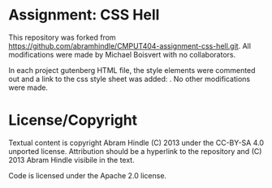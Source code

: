Assignment: CSS Hell
====================

This repository was forked from https://github.com/abramhindle/CMPUT404-assignment-css-hell.git.
All modifications were made by Michael Boisvert with no collaborators.

In each project gutenberg HTML file, the style elements were commented out and a link to the css style sheet was added: <link rel="stylesheet" type="text/css" href="gutenberg.css">. No other modifications were made.

License/Copyright
=================

Textual content is copyright Abram Hindle (C) 2013 under the CC-BY-SA
4.0 unported license. Attribution should be a hyperlink to the
repository and (C) 2013 Abram Hindle visibile in the text.

Code is licensed under the Apache 2.0 license.


